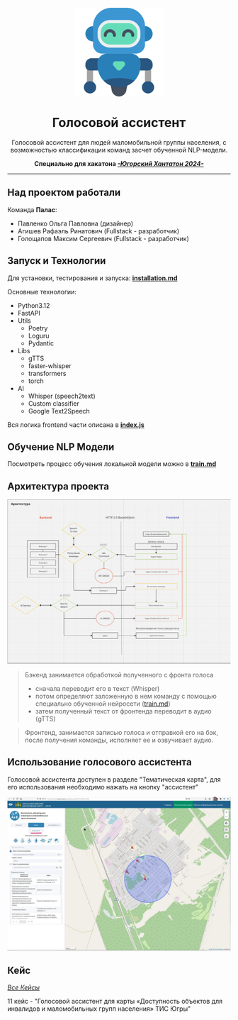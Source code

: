 <div align="center">
<p>
  <a href="https://gitlab.hackathon.uriit.ru/kematin2/11">
    <img src="images/robot.png" alt="ассистент" width="200px" height="200px"/>
  </a>
</p>

<h1>Голосовой ассистент</h1>

Голосовой ассистент для людей маломобильной группы населения, с возможностью классификации команд засчет обученной NLP-модели.

<b>Специально для хакатона <a href="https://хантатон.рф/2024/"><i>-Югорский Хантатон 2024-</i></a></b>
</div>

***

## Над проектом работали

Команда **Палас**:
- Павленко Ольга Павловна (дизайнер)
- Агишев Рафаэль Ринатович (Fullstack - разработчик)
- Голощапов Максим Сергеевич (Fullstack - разработчик)

## Запуск и Технологии

Для установки, тестирования и запуска: **[installation.md](docs/installation.md)**

Основные технологии:
- Python3.12
- FastAPI
- Utils
    - Poetry
    - Loguru
    - Pydantic
- Libs
    - gTTS
    - faster-whisper
    - transformers
    - torch
- AI
    - Whisper (speech2text)
    - Custom classifier
    - Google Text2Speech

Вся логика frontend части описана в **[index.js](src/component/js/index.js)**

## Обучение NLP Модели

Посмотреть процесс обучения локальной модели можно в **[train.md](docs/train.md)**

## Архитектура проекта
<img src="images/schema.png" alt="архитектура"/>

> Бэкенд занимается обработкой полученного с фронта голоса
> - сначала переводит его в текст (Whisper)
> - потом определяют заложенную в нем команду с помощью специально обученной нейросети ([train.md](docs/train.md))
> - затем полученный текст от фронтенда переводит в аудио (gTTS)

> Фронтенд, занимается записью голоса и отправкой его на бэк, после получения команды, исполняет ее и озвучивает аудио.

## Использование голосового ассистента 
Голосовой ассистента доступен в разделе "Тематическая карта", для его использования необходимо нажать на кнопку "ассистент"

<img src="images/hmao_map.jpg" alt="карта"/>

## Кейс

_[Все Кейсы](https://hackathon.uriit.ru/2024/tasks/)_

11 кейс - "Голосовой ассистент для карты «Доступность объектов для инвалидов и маломобильных групп населения» ТИС Югры"

